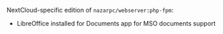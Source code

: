 NextCloud-specific edition of `nazarpc/webserver:php-fpm`:
* LibreOffice installed for Documents app for MSO documents support
